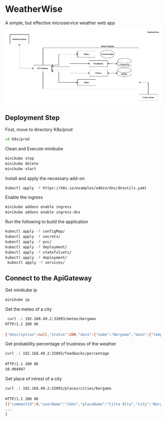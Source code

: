 # WeatherWise

A simple, but effective microservice weather web app

![Application Architecture](/documents/architecture.jpeg)

## Deployment Step 

First, move to directory K8s/prod 

```bash
cd K8s/prod
```
Clean and Execute minikube 
```bash
minikube stop
minikube delete
minikube start 
```
Install and apply the necessary add-on
```bash
kubectl apply -f https://k8s.io/examples/admin/dns/dnsutils.yaml
```

Enable the ingress
```bash
minikube addons enable ingress
minikube addons enable ingress-dns
```

Run the following to build the application 
```bash
kubectl apply -f configMap/
kubectl apply -f secrets/
kubectl apply -f pvc/
kubectl apply -f deployment/
kubectl apply -f statefulsets/
kubectl apply -f deployment/
 kubectl apply -f services/
 ```

## Connect to the ApiGateway

Get minikube ip 
```bash
minikube ip
```


Get the meteo of a city 
```bash
 curl -i 192.168.49.2:32093/meteo/bergamo
HTTP/1.1 200 OK

{"description":null,"status":200,"data":{"name":"Bergamo","main":{"temp":6.71,"pressure":1022,"humidity":68,"temp_min":3.8,"temp_max":8.6},"weather":[{"id":802,"main":"Clouds","description":"scattered clouds","icon":"03n"}]}}
```

Get probability percentage of trustness of the weather
```bash
curl -i 192.168.49.2:32093/feedbacks/percentage

HTTP/1.1 200 OK
50.004997

```

Get place of intrest of a city 
```bash
curl -i 192.168.49.2:32093/places/cities/bergamo

HTTP/1.1 200 OK
[{"commentId":9,"userName":"John","placeName":"Citta Alta","city":"Bergamo","description":"This is a great place to visit","rating":5},{"commentId":10,"userName":"John","placeName":"Cappella Colleoni","city":"Bergamo","description":"This is a great place to visit","rating":5},
...
]
```


